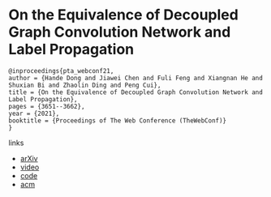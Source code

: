 # On the Equivalence of Decoupled Graph Convolution Network and Label Propagation

```
@inproceedings{pta_webconf21,
author = {Hande Dong and Jiawei Chen and Fuli Feng and Xiangnan He and Shuxian Bi and Zhaolin Ding and Peng Cui},
title = {On the Equivalence of Decoupled Graph Convolution Network and Label Propagation},
pages = {3651--3662},
year = {2021},
booktitle = {Proceedings of The Web Conference (TheWebConf)}
}
```

links
- [arXiv](https://arxiv.org/abs/2010.12408)
- [video](https://www.youtube.com/watch?v=sPNpC-D4nBM)
- [code](https://github.com/DongHande/PT_propagation_then_training)
- [acm](https://dl.acm.org/doi/10.1145/3442381.3449927)